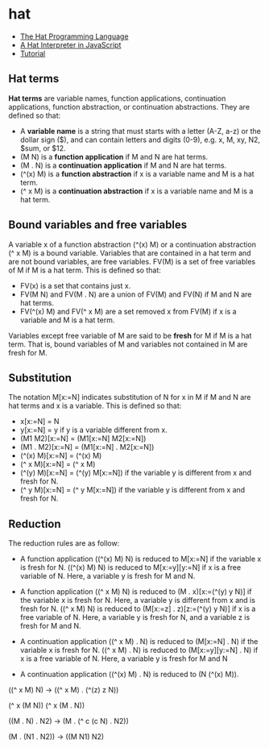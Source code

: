 # hat
- [The Hat Programming Language](https://shima3.github.io/hat/)
- [A Hat Interpreter in JavaScript](https://shima3.github.io/hat/js/)
- [Tutorial](https://shima3.github.io/hat/tutorial/)

## Hat terms

**Hat terms** are variable names, function applications, continuation applications, function abstraction, or continuation abstractions.
They are defined so that:
- A **variable name** is a string that must starts with a letter (A-Z, a-z) or the dollar sign ($), and can contain letters and digits (0-9), e.g. x, M, xy, N2, $sum, or $12.
- (M N) is a **function application** if M and N are hat terms.
- (M . N) is a **continuation application** if M and N are hat terms.
- (^(x) M) is a **function abstraction** if x is a variable name and M is a hat term.
- (^ x M) is a **continuation abstraction** if x is a variable name and M is a hat term.

## Bound variables and free variables

A variable x of a function abstraction (^(x) M) or a continuation abstraction (^ x M) is a bound variable.
Variables that are contained in a hat term and are not bound variables, are free variables.
FV(M) is a set of free variables of M if M is a hat term.
This is defined so that:
- FV(x) is a set that contains just x.
- FV(M N) and FV(M . N) are a union of FV(M) and FV(N) if M and N are hat terms.
- FV(^(x) M) and FV(^ x M) are a set removed x from FV(M) if x is a variable and M is a hat term.

Variables except free variable of M are said to be **fresh** for M if M is a hat term.
That is, bound variables of M and variables not contained in M are fresh for M.

## Substitution

The notation M[x:=N] indicates substitution of N for x in M if M and N are hat terms and x is a variable.
This is defined so that:
- x[x:=N] = N
- y[x:=N] = y if y is a variable different from x.
- (M1 M2)[x:=N] = (M1[x:=N] M2[x:=N])
- (M1 . M2)[x:=N] = (M1[x:=N] . M2[x:=N])
- (^(x) M)[x:=N] = (^(x) M)
- (^ x M)[x:=N] = (^ x M)
- (^(y) M)[x:=N] = (^(y) M[x:=N]) if the variable y is different from x and fresh for N.
- (^ y M)[x:=N] = (^ y M[x:=N]) if the variable y is different from x and fresh for N.

## Reduction

The reduction rules are as follow:

- A function application ((^(x) M) N) is reduced to M[x:=N] if the variable x is fresh for N.
((^(x) M) N) is reduced to M[x:=y][y:=N] if x is a free variable of N. Here, a variable y is fresh for M and N.

- A function application ((^ x M) N) is reduced to (M . x)[x:=(^(y) y N)] if the variable x is fresh for N.
Here, a variable y is different from x and is fresh for N.
((^ x M) N) is reduced to (M[x:=z] . z)[z:=(^(y) y N)] if x is a free variable of N.
Here, a variable y is fresh for N, and a variable z is fresh for M and N.

- A continuation application ((^ x M) . N) is reduced to (M[x:=N] . N) if the variable x is fresh for N.
((^ x M) . N) is reduced to (M[x:=y][y:=N] . N) if x is a free variable of N. Here, a variable y is fresh for M and N

- A continuation application ((^(x) M) . N) is reduced to (N (^(x) M)).

((^ x M) N) -> ((^ x M) . (^(z) z N))

(^ x (M N))
(^ x (M . N))

((M . N) . N2) -> (M . (^ c (c N) . N2))

(M . (N1 . N2)) -> ((M N1) N2)
